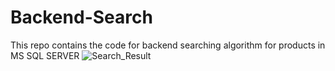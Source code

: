 # Backend-Search
This repo contains the code for backend searching algorithm for products in MS SQL SERVER 
![Search_Result](https://github.com/user-attachments/assets/0c155bd9-3568-4fe4-a13b-0d98ff81400f)
